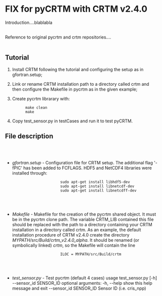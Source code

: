 # FIX for pyCRTM with CRTM v2.4.0

Introduction....blablabla
<br/><br/>

Reference to original pycrtm and crtm repositories....
<br/><br/>

## Tutorial

 1. Install CRTM following the tutorial and configuring the setup as in gfortran.setup;
 2. Link or rename CRTM installation path to a directory called crtm and then configure the Makefile in pycrtm as in the given example;
 3. Create pycrtm librarary with:
    
              make clean
              make
    
 5. Copy test_sensor.py in testCases and run it to test pyCRTM.


## File description

<br/><br/>
- *gfortran.setup* - Configuration file for CRTM setup. The additional flag '-fPIC' has been added to FCFLAGS.
                   HDF5 and NetCDF4 libraries were installed through:
  
                            sudo apt-get install libhdf5-dev
                            sudo apt-get install libnetcdf-dev
                            sudo apt-get install libnetcdff-dev

<br/><br/>
- *Makefile* - Makefile for the creation of the pycrtm shared object. It must be in the pycrtm clone path.
               The variable CRTM_LIB contained this file should be replaced with the path to a directory containing your CRTM installation in a directory called crtm.
               As an example, the default installation procedure of CRTM v2.4.0 create the directory *MYPATH/src/Build/crtm_v2.4.0_alpha*. It should be renamed (or symbolically linked) *crtm*,
               so the Makefile will contain the line

                            ILOC = MYPATH/src/Build/crtm

<br/><br/>
- *test_sensor.py* - Test pycrtm (default 4 cases) 
   usage test_sensor.py [-h] --sensor_id SENSOR_ID
        optional arguments:
          -h, --help            show this help message and exit
          --sensor_id SENSOR_ID
                                Sensor ID (i.e. cris_npp)
